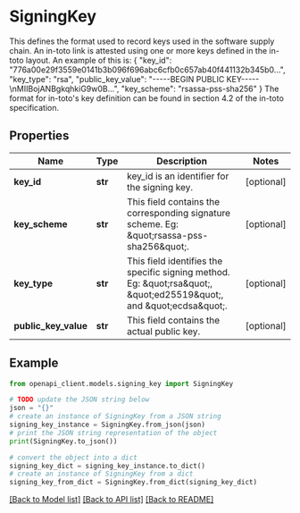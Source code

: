 # SigningKey

This defines the format used to record keys used in the software supply chain. An in-toto link is attested using one or more keys defined in the in-toto layout. An example of this is: { \"key_id\": \"776a00e29f3559e0141b3b096f696abc6cfb0c657ab40f441132b345b0...\", \"key_type\": \"rsa\", \"public_key_value\": \"-----BEGIN PUBLIC KEY-----\\nMIIBojANBgkqhkiG9w0B...\", \"key_scheme\": \"rsassa-pss-sha256\" } The format for in-toto's key definition can be found in section 4.2 of the in-toto specification.

## Properties

Name | Type | Description | Notes
------------ | ------------- | ------------- | -------------
**key_id** | **str** | key_id is an identifier for the signing key. | [optional] 
**key_scheme** | **str** | This field contains the corresponding signature scheme. Eg: \&quot;rsassa-pss-sha256\&quot;. | [optional] 
**key_type** | **str** | This field identifies the specific signing method. Eg: \&quot;rsa\&quot;, \&quot;ed25519\&quot;, and \&quot;ecdsa\&quot;. | [optional] 
**public_key_value** | **str** | This field contains the actual public key. | [optional] 

## Example

```python
from openapi_client.models.signing_key import SigningKey

# TODO update the JSON string below
json = "{}"
# create an instance of SigningKey from a JSON string
signing_key_instance = SigningKey.from_json(json)
# print the JSON string representation of the object
print(SigningKey.to_json())

# convert the object into a dict
signing_key_dict = signing_key_instance.to_dict()
# create an instance of SigningKey from a dict
signing_key_from_dict = SigningKey.from_dict(signing_key_dict)
```
[[Back to Model list]](../README.md#documentation-for-models) [[Back to API list]](../README.md#documentation-for-api-endpoints) [[Back to README]](../README.md)


